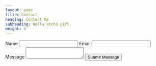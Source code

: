 ```yaml
---
layout: page
title: Contact
heading: Contact Me
subheading: Holla atcho girl.
weight: 4
---
```


<form action="https://getsimpleform.com/messages?form_api_token=83c40eb5dd82c054717f96436857d083" method="post">
  <!-- the redirect_to is optional, the form will redirect to the referrer on submission -->
  <input type='hidden' name='redirect_to' value='/contact-thanks.html' />
  <!-- all your input fields here.... -->
  <label for='Name'>Name</label>
  <input type='text' name='Name'/>
  <label for='Email'>Email</label>
  <input type='email' name='Email' />
  <label for='Message'>Message</label>
  <textarea name='Message'></textarea>
  <button class="-blue" type='submit' value='Submit Message'>Submit Message</button>
</form>
